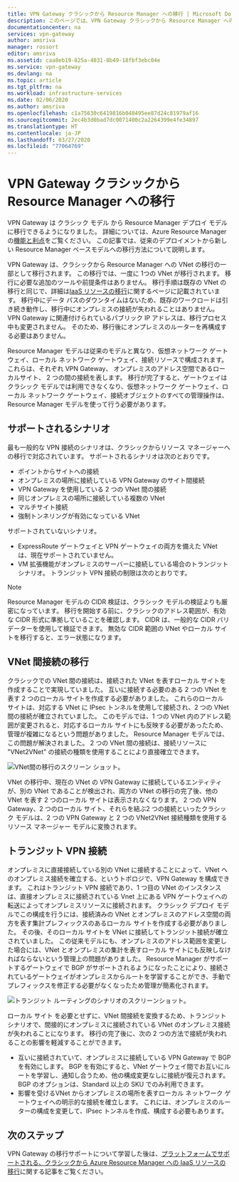 ```yaml
---
title: VPN Gateway クラシックから Resource Manager への移行 | Microsoft Docs
description: このページでは、VPN Gateway クラシックから Resource Manager への移行の概要を示します。
documentationcenter: na
services: vpn-gateway
author: amsriva
manager: rossort
editor: amsriva
ms.assetid: caa8eb19-825a-4031-8b49-18fbf3ebc04e
ms.service: vpn-gateway
ms.devlang: na
ms.topic: article
ms.tgt_pltfrm: na
ms.workload: infrastructure-services
ms.date: 02/06/2020
ms.author: amsriva
ms.openlocfilehash: c1a75630c6419816b048495ee87d24c81979af16
ms.sourcegitcommit: 2ec4b3d0bad7dc0071400c2a2264399e4fe34897
ms.translationtype: HT
ms.contentlocale: ja-JP
ms.lasthandoff: 03/27/2020
ms.locfileid: "77064769"
---
```

# <a name="vpn-gateway-classic-to-resource-manager-migration"></a>VPN Gateway クラシックから Resource Manager への移行
VPN Gateway は クラシック モデル から Resource Manager デプロイ モデルに移行できるようになりました。 詳細については、Azure Resource Manager の[機能と利点](../azure-resource-manager/management/overview.md)をご覧ください。 この記事では、従来のデプロイメントから新しい Resource Manager ベースモデルへの移行方法について説明します。 

VPN Gateway は、クラシックから Resource Manager への VNet の移行の一部として移行されます。 この移行では、一度に 1つの VNet が移行されます。 移行に必要な追加のツールや前提条件はありません。 移行手順は既存の VNet の移行と同じで、詳細は[IaaS リソースの移行](../virtual-machines/windows/migration-classic-resource-manager-ps.md)に関するページに記載されています。 移行中にデータ パスのダウンタイムはないため、既存のワークロードは引き続き動作し、移行中にオンプレミスの接続が失われることはありません。 VPN Gateway に関連付けられているパブリック IP アドレスは、移行プロセス中も変更されません。 そのため、移行後にオンプレミスのルーターを再構成する必要はありません。  

Resource Manager モデルは従来のモデルと異なり、仮想ネットワーク ゲートウェイ、ローカル ネットワーク ゲートウェイ、接続リソースで構成されます。 これらは、それぞれ VPN Gateway、 オンプレミスのアドレス空間であるローカルサイト、 2 つの間の接続を表します。 移行が完了すると、ゲートウェイはクラシック モデルでは利用できなくなり、仮想ネットワーク ゲートウェイ、ローカル ネットワーク ゲートウェイ、接続オブジェクトのすべての管理操作は、Resource Manager モデルを使って行う必要があります。

## <a name="supported-scenarios"></a>サポートされるシナリオ
最も一般的な VPN 接続のシナリオは、クラシックからリソース マネージャーへの移行で対応されています。 サポートされるシナリオは次のとおりです。

* ポイントからサイトへの接続
* オンプレミスの場所に接続している VPN Gateway のサイト間接続
* VPN Gateway を使用している 2 つの VNet 間の接続
* 同じオンプレミスの場所に接続している複数の VNet
* マルチサイト接続
* 強制トンネリングが有効になっている VNet

サポートされていないシナリオ。  

* ExpressRoute ゲートウェイと VPN ゲートウェイの両方を備えた VNet は、現在サポートされていません。
* VM 拡張機能がオンプレミスのサーバーに接続している場合のトランジット シナリオ。 トランジット VPN 接続の制限は次のとおりです。

> [!NOTE]
> Resource Manager モデルの CIDR 検証は、クラシック モデルの検証よりも厳密になっています。 移行を開始する前に、クラシックのアドレス範囲が、有効な CIDR 形式に準拠していることを確認します。 CIDR は、一般的な CIDR バリデーターを使用して検証できます。 無効な CIDR 範囲の VNet やローカル サイトを移行すると、エラー状態になります。
> 
> 

## <a name="vnet-to-vnet-connectivity-migration"></a>VNet 間接続の移行
クラシックでの VNet 間の接続は、接続された VNet を表すローカル サイトを作成することで実現していました。 互いに接続する必要のある 2 つの VNet を表す 2 つのローカル サイトを作成する必要がありました。 これらのローカル サイトは、対応する VNet に IPsec トンネルを使用して接続され、2 つの VNet 間の接続が確立されていました。 このモデルでは、1 つの VNet 内のアドレス範囲が変更されると、対応するローカル サイトにも反映する必要があったため、管理が複雑になるという問題がありました。 Resource Manager モデルでは、この問題が解決されました。 2 つの VNet 間の接続は、接続リソースに "VNet2VNet" の接続の種類を使用することにより直接確立できます。 

![VNet間の移行のスクリーン ショット。](./media/vpn-gateway-migration/migration1.png)

VNet の移行中、現在の VNet の VPN Gateway に接続しているエンティティが、別の VNet であることが検出され、両方の VNet の移行の完了後、他の VNet を表す 2 つのローカル サイトは表示されなくなります。 2 つの VPN Gateway、2 つのローカル サイト、それらを結ぶ2 つの接続といったクラシック モデルは、2 つの VPN Gateway と 2 つの VNet2VNet 接続種類を使用するリソース マネージャー モデルに変換されます。

## <a name="transit-vpn-connectivity"></a>トランジット VPN 接続
オンプレミスに直接接続している別の VNet に接続することによって、VNet へのオンプレミス接続を確立する、というトポロジで、VPN Gateway を構成できます。 これはトランジット VPN 接続であり、1 つ目の VNet のインスタンスは、直接オンプレミスに接続されている Vnet 上にある VPN ゲートウェイへの転送によってオンプレミスリソースに接続されます。 クラシック デプロイ モデルでこの構成を行うには、接続済みの VNet とオンプレミスのアドレス空間の両方を表す集計プレフィックスのあるローカル サイトを作成する必要がありました。 その後、そのローカル サイトを VNet に接続してトランジット接続が確立されていました。 この従来モデルにも、オンプレミスのアドレス範囲を変更した場合には、VNet とオンプレミスの集計を表すローカル サイトにも反映しなければならないという管理上の問題がありました。 Resource Manager がサポートするゲートウェイで BGP がサポートされるようになったことにより、接続されているゲートウェイがオンプレミスからルートを学習することができ、手動でプレフィックスを修正する必要がなくなったため管理が簡素化されます。

![トランジット ルーティングのシナリオのスクリーンショット。](./media/vpn-gateway-migration/migration2.png)

ローカル サイト を必要とせずに、VNet 間接続を変換するため、トランジット シナリオで、間接的にオンプレミスに接続されている VNet のオンプレミス接続が失われることになります。 移行の完了後に、次の 2 つの方法で接続が失われることの影響を軽減することができます。 

* 互いに接続されていて、オンプレミスに接続している VPN Gateway で BGP を有効にします。 BGP を有効にすると、VNet ゲートウェイ間でお互いにルートを学習し、通知し合うため、他の構成変更なしに接続が復元されます。 BGP のオプションは、Standard 以上の SKU でのみ利用できます。
* 影響を受けるVNet からオンプレミスの場所を表すローカル ネットワーク ゲートウェイへの明示的な接続を確立します。 これには、オンプレミスのルーターの構成を変更して、IPsec トンネルを作成、構成する必要もあります。

## <a name="next-steps"></a>次のステップ
VPN Gateway の移行サポートについて学習した後は、[プラットフォームでサポートされる、クラシックから Azure Resource Manager への IaaS リソースの移行](../virtual-machines/windows/migration-classic-resource-manager-ps.md)に関する記事をご覧ください。

